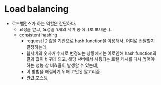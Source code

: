 # Load balancing

* 로드밸런스가 하는 역할은 간단하다.
  * 요청을 받고, 요청을 n개의 서버 중 하나로 보내준다.
  * consistent hashing
    * request ID 값을 기반으로 hash function을 이용해서, 어디로 전달할지 결정하는데,
    * 웹서버의 숫자가 수시로 변경되는 상황에서는 이로인해 hash function의 결과 값이 바뀌게 되고, 해당 서버에서 사용되는 로컬 캐시를 다시 엎어야 하는 성능 상 비효율이 발생할 수 있는데,
    * 이 방법을 해결하기 위해 고안된 알고리즘
    * [관련 포스팅](http://sarghis.com/blog/726/)

